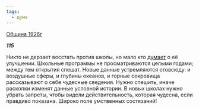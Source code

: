 ```yaml
---
tags:
  - дума
---
```

[Община 1926г](https://127.0.0.1:4002/agni/1926)

___115___

Никто не дерзает восстать против школы, но мало кто [думает](../../../tags/#дума) о её улучшении. Школьные программы не просматриваются целыми годами; между тем открытия спешат. Новые данные устремляются отовсюду: и воздушные сферы, и глубины океанов, и горные сокровища рассказывают о себе чудесные сведения. Нужно спешить, иначе раскопки изменят данные условной истории. В новых школах нужно убрать запреты, чтобы видели действительность, которая чудесна, если правдиво показана. Широко поле умственных состязаний!   

